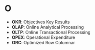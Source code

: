 # O

- **OKR**: Objectives Key Results
- **OLAP**: Online Analytical Processing
- **OLTP**: Online Transactional Processing
- **OPEX**: Operational Expenditure
- **ORC**: Optimized Row Columnar